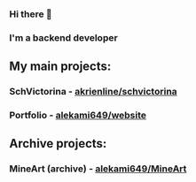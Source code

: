 ### Hi there 👋

### I'm a backend developer

## My main projects: 
### SchVictorina - [akrienline/schvictorina](https://github.com/akrienline/schvictorina)
### Portfolio - [alekami649/website](https://github.com/alekami649/website)

## Archive projects:
### MineArt (archive) - [alekami649/MineArt](https://github.com/alekami649/MineArt)
